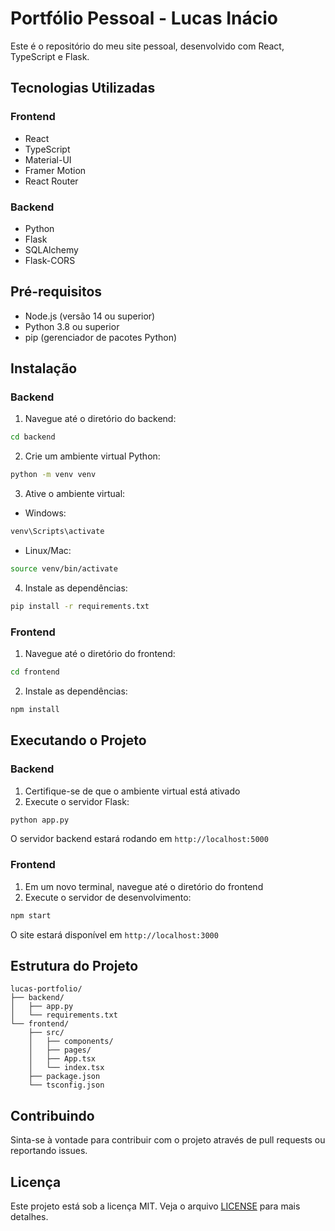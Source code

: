 # Portfólio Pessoal - Lucas Inácio

Este é o repositório do meu site pessoal, desenvolvido com React, TypeScript e Flask.

## Tecnologias Utilizadas

### Frontend
- React
- TypeScript
- Material-UI
- Framer Motion
- React Router

### Backend
- Python
- Flask
- SQLAlchemy
- Flask-CORS

## Pré-requisitos

- Node.js (versão 14 ou superior)
- Python 3.8 ou superior
- pip (gerenciador de pacotes Python)

## Instalação

### Backend

1. Navegue até o diretório do backend:
```bash
cd backend
```

2. Crie um ambiente virtual Python:
```bash
python -m venv venv
```

3. Ative o ambiente virtual:
- Windows:
```bash
venv\Scripts\activate
```
- Linux/Mac:
```bash
source venv/bin/activate
```

4. Instale as dependências:
```bash
pip install -r requirements.txt
```

### Frontend

1. Navegue até o diretório do frontend:
```bash
cd frontend
```

2. Instale as dependências:
```bash
npm install
```

## Executando o Projeto

### Backend

1. Certifique-se de que o ambiente virtual está ativado
2. Execute o servidor Flask:
```bash
python app.py
```

O servidor backend estará rodando em `http://localhost:5000`

### Frontend

1. Em um novo terminal, navegue até o diretório do frontend
2. Execute o servidor de desenvolvimento:
```bash
npm start
```

O site estará disponível em `http://localhost:3000`

## Estrutura do Projeto

```
lucas-portfolio/
├── backend/
│   ├── app.py
│   └── requirements.txt
└── frontend/
    ├── src/
    │   ├── components/
    │   ├── pages/
    │   ├── App.tsx
    │   └── index.tsx
    ├── package.json
    └── tsconfig.json
```

## Contribuindo

Sinta-se à vontade para contribuir com o projeto através de pull requests ou reportando issues.

## Licença

Este projeto está sob a licença MIT. Veja o arquivo [LICENSE](LICENSE) para mais detalhes. 